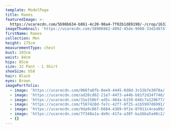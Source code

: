 ```yaml
---
template: ModelPage
title: Raees
featuredImage: >-
  https://ucarecdn.com/5b98b634-b861-4c20-98a4-7f02b1d89190/-/crop/1632x778/0,121/-/preview/
imageThumbnail: 'https://ucarecdn.com/38906962-4092-45de-9988-33d2d87471fc/'
firstName: Raees
collection: Men
height: 175cm
measurementType: chest
bust: 103cm
waist: 84cm
hips: 85cm
size: 32 Pant - L Shirt
shoeSize: US8
hair: Black
eyes: Brown
imagePortfolio:
  - image: 'https://ucarecdn.com/066fa8fb-0ee9-4445-8d8d-3c53b7e3078a/'
  - image: 'https://ucarecdn.com/ad28cd02-21e7-44f3-a44b-b81f2d34f748/'
  - image: 'https://ucarecdn.com/31e150bf-ad5c-464a-b159-646c7a129677/'
  - image: 'https://ucarecdn.com/f587428d-fe7c-42f7-8f25-a1b5997d6991/'
  - image: 'https://ucarecdn.com/9da9c867-6684-4389-9f2e-07011c4cea89/'
  - image: 'https://ucarecdn.com/7f348a1a-de9c-41fa-a38f-ba16ba5a40c2/'
  - {}
---
```


